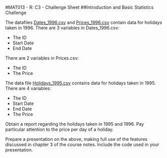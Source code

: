 #MAT013 - R: C3 - Challenge Sheet
##Introduction and Basic Statistics Challenge

The datafiles [Dates\_1996.csv](https://dl.dropbox.com/s/3tuadri4zv17wmk/Dates_1996.csv?dl=1) and [Prices\_1996.csv](https://dl.dropbox.com/s/9t8fj9dlsv75nkv/Prices_1996.csv?dl=1) contain data for holidays taken in 1996. There are 3 variables in Dates_1996.csv:

- The ID
- Start Date
- End Date

There are 2 variables in Prices.csv:

- The ID
- The Price

The data file [Holidays_1995.csv](https://dl.dropbox.com/s/fsmcho3jeffie88/Holidays_1995.csv?dl=1) contains data for holidays taken in 1995. There are 4 variables:

- The ID
- Start Date
- End Date
- The Price

Obtain a report regarding the holidays taken in 1995 and 1996. Pay particular attention to the price per day of a holiday.

Prepare a presentation on the above, making full use of the features discussed in chapter 3 of the course notes. Include the code used in your presentation.
